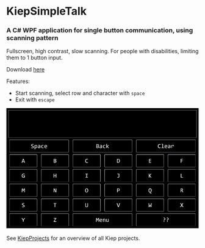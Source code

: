 # KiepSimpleTalk
### A C# WPF application for single button communication, using scanning pattern
 
Fullscreen, high contrast, slow scanning. For people with disabilities, limiting them to 1 button input.

Download [here](https://github.com/Joozt/KiepSimpleTalk/releases)

Features:
- Start scanning, select row and character with `space`
- Exit with `escape`

![Screen recording](ScreenRecording.gif "Screen recording")

See [KiepProjects](https://github.com/Joozt/KiepProjects) for an overview of all Kiep projects.
